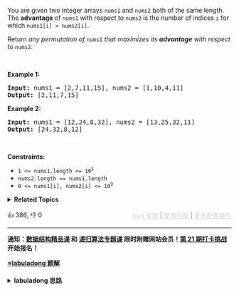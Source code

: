 <p>You are given two integer arrays <code>nums1</code> and <code>nums2</code> both of the same length. The <strong>advantage</strong> of <code>nums1</code> with respect to <code>nums2</code> is the number of indices <code>i</code> for which <code>nums1[i] &gt; nums2[i]</code>.</p>

<p>Return <em>any permutation of </em><code>nums1</code><em> that maximizes its <strong>advantage</strong> with respect to </em><code>nums2</code>.</p>

<p>&nbsp;</p> 
<p><strong class="example">Example 1:</strong></p> 
<pre><strong>Input:</strong> nums1 = [2,7,11,15], nums2 = [1,10,4,11]
<strong>Output:</strong> [2,11,7,15]
</pre>
<p><strong class="example">Example 2:</strong></p> 
<pre><strong>Input:</strong> nums1 = [12,24,8,32], nums2 = [13,25,32,11]
<strong>Output:</strong> [24,32,8,12]
</pre> 
<p>&nbsp;</p> 
<p><strong>Constraints:</strong></p>

<ul> 
 <li><code>1 &lt;= nums1.length &lt;= 10<sup>5</sup></code></li> 
 <li><code>nums2.length == nums1.length</code></li> 
 <li><code>0 &lt;= nums1[i], nums2[i] &lt;= 10<sup>9</sup></code></li> 
</ul>

<details><summary><strong>Related Topics</strong></summary>贪心 | 数组 | 双指针 | 排序</details><br>

<div>👍 386, 👎 0<span style='float: right;'><span style='color: gray;'><a href='https://github.com/labuladong/fucking-algorithm/discussions/939' target='_blank' style='color: lightgray;text-decoration: underline;'>bug 反馈</a> | <a href='https://labuladong.gitee.io/article/fname.html?fname=jb插件简介' target='_blank' style='color: lightgray;text-decoration: underline;'>使用指南</a> | <a href='https://labuladong.github.io/algo/images/others/%E5%85%A8%E5%AE%B6%E6%A1%B6.jpg' target='_blank' style='color: lightgray;text-decoration: underline;'>更多配套插件</a></span></span></div>

<div id="labuladong"><hr>

**通知：[数据结构精品课](https://aep.h5.xeknow.com/s/1XJHEO) 和 [递归算法专题课](https://aep.xet.tech/s/3YGcq3) 限时附赠网站会员！[第 21 期打卡挑战](https://opedk.xet.tech/s/4ptSo2) 开始报名！**



<p><strong><a href="https://labuladong.gitee.io/article/slug.html?slug=advantage-shuffle" target="_blank">⭐️labuladong 题解</a></strong></p>
<details><summary><strong>labuladong 思路</strong></summary>

## 基本思路

这题就像田忌赛马的情景，`nums1` 就是田忌的马，`nums2` 就是齐王的马，数组中的元素就是马的战斗力，你就是谋士孙膑，请你帮田忌安排赛马顺序，使胜场最多。

最优策略是将齐王和田忌的马按照战斗力排序，然后按照战斗力排名一一对比：

如果田忌的马能赢，那就比赛，如果赢不了，那就换个垫底的来送人头，保存实力。

具体分析见详细题解。

**详细题解：[田忌赛马背后的算法决策](https://labuladong.github.io/article/fname.html?fname=田忌赛马)**

**标签：[数组](https://mp.weixin.qq.com/mp/appmsgalbum?__biz=MzAxODQxMDM0Mw==&action=getalbum&album_id=2120601117519675393)，[数组双指针](https://mp.weixin.qq.com/mp/appmsgalbum?__biz=MzAxODQxMDM0Mw==&action=getalbum&album_id=2120601117519675393)**

## 解法代码

提示：🟢 标记的是我写的解法代码，🤖 标记的是 chatGPT 翻译的多语言解法代码。如有错误，可以 [点这里](https://github.com/labuladong/fucking-algorithm/issues/1113) 反馈和修正。

<div class="tab-panel"><div class="tab-nav">
<button data-tab-item="cpp" class="tab-nav-button btn " data-tab-group="default" onclick="switchTab(this)">cpp🤖</button>

<button data-tab-item="python" class="tab-nav-button btn " data-tab-group="default" onclick="switchTab(this)">python🤖</button>

<button data-tab-item="java" class="tab-nav-button btn active" data-tab-group="default" onclick="switchTab(this)">java🟢</button>

<button data-tab-item="go" class="tab-nav-button btn " data-tab-group="default" onclick="switchTab(this)">go🤖</button>

<button data-tab-item="javascript" class="tab-nav-button btn " data-tab-group="default" onclick="switchTab(this)">javascript🤖</button>
</div><div class="tab-content">
<div data-tab-item="cpp" class="tab-item " data-tab-group="default"><div class="highlight">

```cpp
// 注意：cpp 代码由 chatGPT🤖 根据我的 java 代码翻译，旨在帮助不同背景的读者理解算法逻辑。
// 本代码已经通过力扣的测试用例，应该可直接成功提交。

class Solution {
public:
    vector<int> advantageCount(vector<int>& nums1, vector<int>& nums2) {
        int n = nums1.size();
        // 给 nums2 降序排序
        priority_queue<pair<int, int>> maxpq;
        for (int i = 0; i < n; i++) {
            maxpq.push({i, nums2[i]});
        }
        // 给 nums1 升序排序
        sort(nums1.begin(), nums1.end());

        // nums1[left] 是最小值，nums1[right] 是最大值
        int left = 0, right = n - 1;
        vector<int> res(n);

        while (!maxpq.empty()) {
            auto [i, maxval] = maxpq.top(); maxpq.pop();
            // maxval 是 nums2 中的最大值，i 是对应索引
            if (maxval < nums1[right]) {
                // 如果 nums1[right] 能胜过 maxval，那就自己上
                res[i] = nums1[right];
                right--;
            } else {
                // 否则用最小值混一下，养精蓄锐
                res[i] = nums1[left];
                left++;
            }
        }
        return res;
    }
};
```

</div></div>

<div data-tab-item="python" class="tab-item " data-tab-group="default"><div class="highlight">

```python
# 注意：python 代码由 chatGPT🤖 根据我的 java 代码翻译，旨在帮助不同背景的读者理解算法逻辑。
# 本代码已经通过力扣的测试用例，应该可直接成功提交。

class Solution:
    def advantageCount(self, nums1: List[int], nums2: List[int]) -> List[int]:
        n = len(nums1)
        # 给 nums2 降序排序
        maxpq = []
        for i in range(n):
            maxpq.append([i, nums2[i]])
        maxpq.sort(key=lambda x: -x[1])

        # 给 nums1 升序排序
        nums1.sort()

        # nums1[left] 是最小值，nums1[right] 是最大值
        left, right = 0, n - 1
        res = [0] * n

        while maxpq:
            pair = maxpq.pop(0)
            # maxval 是 nums2 中的最大值，i 是对应索引
            i, maxval = pair[0], pair[1]
            if maxval < nums1[right]:
                # 如果 nums1[right] 能胜过 maxval，那就自己上
                res[i] = nums1[right]
                right -= 1
            else:
                # 否则用最小值混一下，养精蓄锐
                res[i] = nums1[left]
                left += 1
        return res
```

</div></div>

<div data-tab-item="java" class="tab-item active" data-tab-group="default"><div class="highlight">

```java
class Solution {
    public int[] advantageCount(int[] nums1, int[] nums2) {
        int n = nums1.length;
        // 给 nums2 降序排序
        PriorityQueue<int[]> maxpq = new PriorityQueue<>(
                (int[] pair1, int[] pair2) -> {
                    return pair2[1] - pair1[1];
                }
        );
        for (int i = 0; i < n; i++) {
            maxpq.offer(new int[]{i, nums2[i]});
        }
        // 给 nums1 升序排序
        Arrays.sort(nums1);

        // nums1[left] 是最小值，nums1[right] 是最大值
        int left = 0, right = n - 1;
        int[] res = new int[n];

        while (!maxpq.isEmpty()) {
            int[] pair = maxpq.poll();
            // maxval 是 nums2 中的最大值，i 是对应索引
            int i = pair[0], maxval = pair[1];
            if (maxval < nums1[right]) {
                // 如果 nums1[right] 能胜过 maxval，那就自己上
                res[i] = nums1[right];
                right--;
            } else {
                // 否则用最小值混一下，养精蓄锐
                res[i] = nums1[left];
                left++;
            }
        }
        return res;
    }
}
```

</div></div>

<div data-tab-item="go" class="tab-item " data-tab-group="default"><div class="highlight">

```go
// 注意：go 代码由 chatGPT🤖 根据我的 java 代码翻译，旨在帮助不同背景的读者理解算法逻辑。
// 本代码已经通过力扣的测试用例，应该可直接成功提交。

func advantageCount(nums1 []int, nums2 []int) []int {
    n := len(nums1)
    // 给 nums2 降序排序
    maxpq := make(PriorityQueue, 0)
    heap.Init(&maxpq)
    for i := 0; i < n; i++ {
        heap.Push(&maxpq, []int{i, nums2[i]})
    }
    // 给 nums1 升序排序
    sort.Ints(nums1)

    // nums1[left] 是最小值，nums1[right] 是最大值
    left, right := 0, n-1
    res := make([]int, n)

    for maxpq.Len() > 0 {
        pair := heap.Pop(&maxpq).([]int)
        // maxval 是 nums2 中的最大值，i 是对应索引
        i, maxval := pair[0], pair[1]
        if maxval < nums1[right] {
            // 如果 nums1[right] 能胜过 maxval，那就自己上
            res[i] = nums1[right]
            right--
        } else {
            // 否则用最小值混一下，养精蓄锐
            res[i] = nums1[left]
            left++
        }
    }
    return res
}

// 定义一个优先队列类型 PriorityQueue，用于按照指定比较函数排序
type PriorityQueue [][]int

func (pq PriorityQueue) Len() int {
    return len(pq)
}

func (pq PriorityQueue) Less(i, j int) bool {
    return pq[i][1] > pq[j][1]
}

func (pq PriorityQueue) Swap(i, j int) {
    pq[i], pq[j] = pq[j], pq[i]
}

func (pq *PriorityQueue) Push(x interface{}) {
    item := x.([]int)
    *pq = append(*pq, item)
}

func (pq *PriorityQueue) Pop() interface{} {
    old := *pq
    n := len(old)
    item := old[n-1]
    *pq = old[0 : n-1]
    return item
}
```

</div></div>

<div data-tab-item="javascript" class="tab-item " data-tab-group="default"><div class="highlight">

```javascript
// 注意：javascript 代码由 chatGPT🤖 根据我的 java 代码翻译，旨在帮助不同背景的读者理解算法逻辑。
// 本代码还未经过力扣测试，仅供参考，如有疑惑，可以参照我写的 java 代码对比查看。

var advantageCount = function(nums1, nums2) {
    var n = nums1.length;
    //给 nums2 降序排序
    var maxpq = new PriorityQueue((pair1, pair2) => pair2[1] - pair1[1]);
    for (var i = 0; i < n; i++) {
        maxpq.offer([i, nums2[i]]);
    }
    //给 nums1 升序排序
    nums1.sort((a, b) => a - b);
    // nums1[left] 是最小值，nums1[right] 是最大值
    var left = 0, right = n - 1;
    var res = new Array(n);

    while (!maxpq.isEmpty()) {
        var pair = maxpq.poll();
        // maxval 是 nums2 中的最大值，i 是对应索引
        var i = pair[0], maxval = pair[1];
        if (maxval < nums1[right]) {
            // 如果 nums1[right] 能胜过 maxval，那就自己上
            res[i] = nums1[right];
            right--;
        } else {
            // 否则用最小值混一下，养精蓄锐
            res[i] = nums1[left];
            left++;
        }
    }
    return res;
}
```

</div></div>
</div></div>

</details>
</div>



